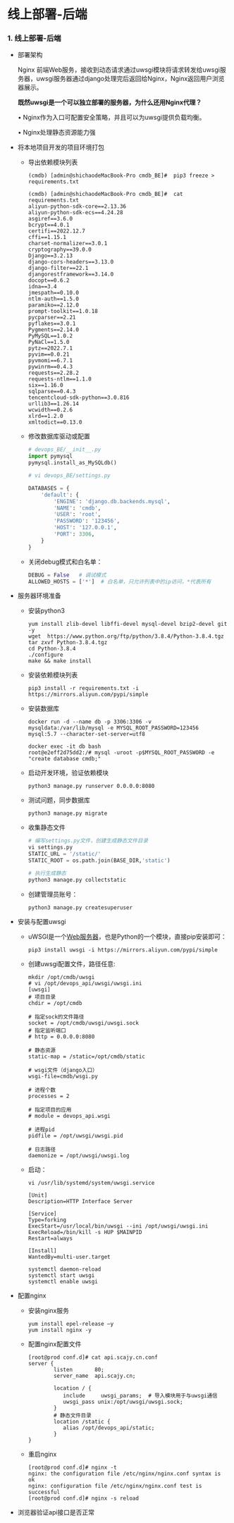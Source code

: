 # 线上部署-后端



### 1. 线上部署-后端

- 部署架构

  Nginx 前端Web服务，接收到动态请求通过uwsgi模块将请求转发给uwsgi服务器，uwsgi服务器通过django处理完后返回给Nginx，Nginx返回用户浏览器展示。

   

  **既然uwsgi是一个可以独立部署的服务器，为什么还用Nginx代理？**

  •     Nginx作为入口可配置安全策略，并且可以为uwsgi提供负载均衡。

  •     Nginx处理静态资源能力强

- 将本地项目开发的项目环境打包

  - 导出依赖模块列表

    ```shell
    (cmdb) [admin@shichaodeMacBook-Pro cmdb_BE]#  pip3 freeze > requirements.txt
    
    (cmdb) [admin@shichaodeMacBook-Pro cmdb_BE]#  cat requirements.txt 
    aliyun-python-sdk-core==2.13.36
    aliyun-python-sdk-ecs==4.24.28
    asgiref==3.6.0
    bcrypt==4.0.1
    certifi==2022.12.7
    cffi==1.15.1
    charset-normalizer==3.0.1
    cryptography==39.0.0
    Django==3.2.13
    django-cors-headers==3.13.0
    django-filter==22.1
    djangorestframework==3.14.0
    docopt==0.6.2
    idna==3.4
    jmespath==0.10.0
    ntlm-auth==1.5.0
    paramiko==2.12.0
    prompt-toolkit==1.0.18
    pycparser==2.21
    pyflakes==3.0.1
    Pygments==2.14.0
    PyMySQL==1.0.2
    PyNaCl==1.5.0
    pytz==2022.7.1
    pyvim==0.0.21
    pyvmomi==6.7.1
    pywinrm==0.4.3
    requests==2.28.2
    requests-ntlm==1.1.0
    six==1.16.0
    sqlparse==0.4.3
    tencentcloud-sdk-python==3.0.816
    urllib3==1.26.14
    wcwidth==0.2.6
    xlrd==1.2.0
    xmltodict==0.13.0
    
    ```

  - 修改数据库驱动或配置

    ```python
    # devops_BE/__init__.py
    import pymysql
    pymysql.install_as_MySQLdb()
    
    ```

    ```python
    # vi devops_BE/settings.py
    
    DATABASES = {
        'default': {
            'ENGINE': 'django.db.backends.mysql',
            'NAME': 'cmdb',
            'USER': 'root',
            'PASSWORD': '123456',
            'HOST': '127.0.0.1',
            'PORT': 3306,
        }
    }
    ```

  - 关闭debug模式和白名单：

    ```python
    DEBUG = False   # 调试模式
    ALLOWED_HOSTS = ['*']  # 白名单，只允许列表中的ip访问，*代表所有
    ```

- 服务器环境准备

  - 安装python3

    ```shell
    yum install zlib-devel libffi-devel mysql-devel bzip2-devel git -y
    wget  https://www.python.org/ftp/python/3.8.4/Python-3.8.4.tgz
    tar zxvf Python-3.8.4.tgz
    cd Python-3.8.4
    ./configure 
    make && make install
    ```

  - 安装依赖模块列表

    ```
    pip3 install -r requirements.txt -i https://mirrors.aliyun.com/pypi/simple
    ```

  - 安装数据库

    ```shell
    docker run -d --name db -p 3306:3306 -v mysqldata:/var/lib/mysql -e MYSQL_ROOT_PASSWORD=123456 mysql:5.7 --character-set-server=utf8
    
    docker exec -it db bash
    root@e2eff2d75dd2:/# mysql -uroot -p$MYSQL_ROOT_PASSWORD -e "create database cmdb;"
    
    ```

  - 启动开发环境，验证依赖模块

    ```shell
    python3 manage.py runserver 0.0.0.0:8080
    ```

  - 测试问题，同步数据库

    ```shell
    python3 manage.py migrate
    ```

  - 收集静态文件

    ```python
    # 编写settings.py文件，创建生成静态文件目录
    vi settings.py
    STATIC_URL = '/static/'
    STATIC_ROOT = os.path.join(BASE_DIR,'static')
    
    # 执行生成静态
    python3 manage.py collectstatic
    
    ```

  - 创建管理员账号：

    ```
    python3 manage.py createsuperuser
    ```

- 安装与配置uwsgi

  - uWSGI是一个[Web服务器](https://baike.baidu.com/item/Web服务器/8390210)，也是Python的一个模块，直接pip安装即可： 

    ```
    pip3 install uwsgi -i https://mirrors.aliyun.com/pypi/simple
    ```

  - 创建uwsgi配置文件，路径任意:

    ```shell
    mkdir /opt/cmdb/uwsgi
    # vi /opt/devops_api/uwsgi/uwsgi.ini 
    [uwsgi]
    # 项目目录
    chdir = /opt/cmdb
    
    # 指定sock的文件路径
    socket = /opt/cmdb/uwsgi/uwsgi.sock
    # 指定监听端口
    # http = 0.0.0.0:8080
    
    # 静态资源
    static-map = /static=/opt/cmdb/static
    
    # wsgi文件（django入口）
    wsgi-file=cmdb/wsgi.py
    
    # 进程个数
    processes = 2
    
    # 指定项目的应用
    # module = devops_api.wsgi
    
    # 进程pid
    pidfile = /opt/uwsgi/uwsgi.pid
    
    # 日志路径
    daemonize = /opt/uwsgi/uwsgi.log
    
    ```

  - 启动：

    ```shell
    vi /usr/lib/systemd/system/uwsgi.service 
    
    [Unit]
    Description=HTTP Interface Server
    
    [Service]
    Type=forking
    ExecStart=/usr/local/bin/uwsgi --ini /opt/uwsgi/uwsgi.ini
    ExecReload=/bin/kill -s HUP $MAINPID
    Restart=always
    
    [Install]
    WantedBy=multi-user.target
    
    systemctl daemon-reload
    systemctl start uwsgi
    systemctl enable uwsgi
    ```

- 配置nginx

  - 安装nginx服务

    ```shell
    yum install epel-release –y
    yum install nginx -y
    ```

  - 配置nginx配置文件

    ```shell
    [root@prod conf.d]# cat api.scajy.cn.conf 
    server {
            listen       80;
            server_name  api.scajy.cn;
    
            location / {
               include     uwsgi_params;  # 导入模块用于与uwsgi通信
               uwsgi_pass unix:/opt/uwsgi/uwsgi.sock; 
            }
            # 静态文件目录
            location /static {
               alias /opt/devops_api/static;
            }
    }
    ```

  - 重启nginx

    ```shell
    [root@prod conf.d]# nginx -t
    nginx: the configuration file /etc/nginx/nginx.conf syntax is ok
    nginx: configuration file /etc/nginx/nginx.conf test is successful
    [root@prod conf.d]# nginx -s reload
    ```

  

- 浏览器验证api接口是否正常

  
